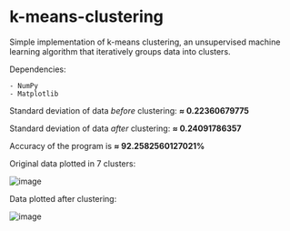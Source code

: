 # k-means-clustering

Simple implementation of k-means clustering, an unsupervised machine learning algorithm that iteratively groups data into clusters. 

Dependencies:

    - NumPy
    - Matplotlib

Standard deviation of data _before_ clustering: **≈ 0.22360679775**

Standard deviation of data _after_ clustering: **≈ 0.24091786357**

Accuracy of the program is **≈ 92.2582560127021%**

Original data plotted in 7 clusters:


![image](https://user-images.githubusercontent.com/85080576/146835060-45e5e34d-ed8e-43dc-977e-f6df0bad9f4d.png)

Data plotted after clustering:

![image](https://user-images.githubusercontent.com/85080576/146835029-a0719318-8073-4577-9a46-47cc3a42969b.png)

